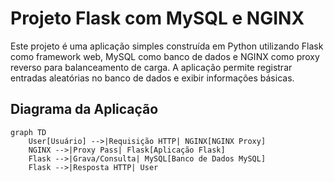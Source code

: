 # Projeto Flask com MySQL e NGINX

Este projeto é uma aplicação simples construída em Python utilizando Flask como framework web, MySQL como banco de dados e NGINX como proxy reverso para balanceamento de carga. A aplicação permite registrar entradas aleatórias no banco de dados e exibir informações básicas.

## Diagrama da Aplicação

```mermaid
graph TD
    User[Usuário] -->|Requisição HTTP| NGINX[NGINX Proxy]
    NGINX -->|Proxy Pass| Flask[Aplicação Flask]
    Flask -->|Grava/Consulta| MySQL[Banco de Dados MySQL]
    Flask -->|Resposta HTTP| User
